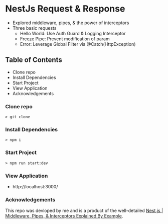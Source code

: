 # NestJs Request & Response 

- Explored middleware, pipes, & the power of interceptors
- Three basic requests
  - Hello World: Use Auth Guard & Logging Interceptor
  - Freeze Pipe: Prevent modification of param
  - Error: Leverage Global Filter via @Catch(HttpException)

## Table of Contents
- Clone repo
- Install Dependencies
- Start Project
- View Application
- Acknowledgements

### Clone repo

` > git clone `

### Install Dependencies

 `> npm i`

### Start Project

  `> npm run start:dev`

### View Application

- http://localhost:3000/

### Acknowledgements

This repo was devloped by me and is a product of the well-detailed [Nest.js | Middleware, Pipes, & Interceptors Explained By Example](https://www.youtube.com/watch?v=x1W3FJ1RJlM).